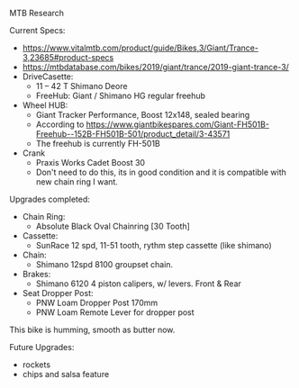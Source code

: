 MTB Research

Current Specs:

* https://www.vitalmtb.com/product/guide/Bikes,3/Giant/Trance-3,23685#product-specs
* https://mtbdatabase.com/bikes/2019/giant/trance/2019-giant-trance-3/
* DriveCasette:
	- 11 – 42 T Shimano Deore
	- FreeHub: Giant / Shimano HG regular freehub
* Wheel HUB:
	- Giant Tracker Performance, Boost 12x148, sealed bearing
	- According to https://www.giantbikespares.com/Giant-FH501B-Freehub--152B-FH501B-501/product_detail/3-43571
	- The freehub is currently FH-501B
* Crank
	- Praxis Works Cadet Boost 30
	- Don't need to do this, its in good condition and it is compatible with new chain ring I want.


Upgrades completed:

* Chain Ring:
	- Absolute Black Oval Chainring [30 Tooth]
* Cassette:
	- SunRace 12 spd, 11-51 tooth, rythm step cassette (like shimano)
* Chain:
	- Shimano 12spd 8100 groupset chain.
* Brakes:
 	- Shimano 6120 4 piston calipers, w/ levers. Front & Rear
* Seat Dropper Post:
 	- PNW Loam Dropper Post 170mm 
 	- PNW Loam Remote Lever for dropper post



This bike is humming, smooth as butter now.





Future Upgrades:
* rockets
* chips and salsa feature
